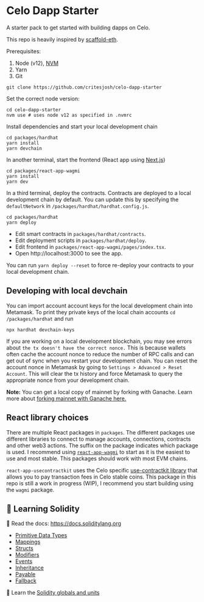 # Celo Dapp Starter

A starter pack to get started with building dapps on Celo.

This repo is heavily inspired by [scaffold-eth](https://github.com/scaffold-eth/scaffold-eth).

Prerequisites:

1. Node (v12), [NVM](https://github.com/nvm-sh/nvm)
2. Yarn
3. Git

```shell
git clone https://github.com/critesjosh/celo-dapp-starter
```

Set the correct node version:

```shell
cd celo-dapp-starter
nvm use # uses node v12 as specified in .nvmrc
```

Install dependencies and start your local development chain

```shell
cd packages/hardhat
yarn install
yarn devchain
```

In another terminal, start the frontend (React app using [Next.js](https://nextjs.org/))

```shell
cd packages/react-app-wagmi
yarn install
yarn dev
```

In a third terminal, deploy the contracts. Contracts are deployed to a local development chain by default. You can update this by specifying the `defaultNetwork` in `/packages/hardhat/hardhat.config.js`.

```shell
cd packages/hardhat
yarn deploy
```

- Edit smart contracts in `packages/hardhat/contracts`.
- Edit deployment scripts in `packages/hardhat/deploy`.
- Edit frontend in `packages/react-app-wagmi/pages/index.tsx`.
- Open http://localhost:3000 to see the app.

You can run `yarn deploy --reset` to force re-deploy your contracts to your local development chain.

## Developing with local devchain

You can import account account keys for the local development chain into Metamask. To print they private keys of the local chain accounts `cd /packages/hardhat` and run

```shell
npx hardhat devchain-keys
```

If you are working on a local development blockchain, you may see errors about `the tx doesn't have the correct nonce.` This is because wallets often cache the account nonce to reduce the number of RPC calls and can get out of sync when you restart your development chain. You can reset the account nonce in Metamask by going to `Settings > Advanced > Reset Account`. This will clear the tx history and force Metamask to query the appropriate nonce from your development chain.

**Note:** You can get a local copy of mainnet by forking with Ganache. Learn more about [forking mainnet with Ganache here.](https://trufflesuite.com/blog/introducing-ganache-7/index.html#1-zero-config-mainnet-forking)

## React library choices

There are multiple React packages in `packages`. The different packages use different libraries to connect to manage accounts, connections, contracts and other web3 actions. The suffix on the package indicates which package is used. I recommend using [`react-app-wagmi`](https://wagmi-xyz.vercel.app/) to start as it is the easiest to use and most stable. This packages should work with most EVM chains.

`react-app-usecontractkit` uses the Celo specific [use-contractkit library](https://use-contractkit-c-labs.vercel.app/) that allows you to pay transaction fees in Celo stable coins. This package in this repo is still a work in progress (WIP), I recommend you start building using the `wagmi` package.

## 🔭 Learning Solidity

📕 Read the docs: https://docs.soliditylang.org

- [Primitive Data Types](https://solidity-by-example.org/primitives/)
- [Mappings](https://solidity-by-example.org/mapping/)
- [Structs](https://solidity-by-example.org/structs/)
- [Modifiers](https://solidity-by-example.org/function-modifier/)
- [Events](https://solidity-by-example.org/events/)
- [Inheritance](https://solidity-by-example.org/inheritance/)
- [Payable](https://solidity-by-example.org/payable/)
- [Fallback](https://solidity-by-example.org/fallback/)

📧 Learn the [Solidity globals and units](https://solidity.readthedocs.io/en/v0.6.6/units-and-global-variables.html)